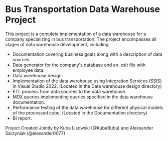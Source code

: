 # Bus Transportation Data Warehouse Project

This project is a complete implementation of a data warehouse for a company specializing in bus transportation. The project encompasses all stages of data warehouse development, including:

- Documentation covering business goals along with a description of data sources.
- Data generator for the company's database and an .xslt file with employee data.
- Data warehouse design.
- Implementation of the data warehouse using Integration Services (SSIS) in Visual Studio 2022. (Located in the Data warehouse design directory)
- ETL process from data sources to the data warehouse.
- MDX queries implementing queries specified in the data warehouse documentation.
- Performance testing of the data warehouse for different physical models of the processed cube. (Located in the Documentation directory)
- BI report.

Project Created Jointly by Kuba Lisowski (@KubaBuba) and Aleksander Sarzyniak (@alexander0077)
